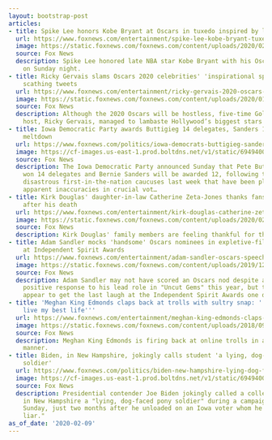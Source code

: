 ```yaml
---
layout: bootstrap-post
articles:
- title: Spike Lee honors Kobe Bryant at Oscars in tuxedo inspired by late NBA star
  url: https://www.foxnews.com/entertainment/spike-lee-kobe-bryant-tuxedo-oscars
  image: https://static.foxnews.com/foxnews.com/content/uploads/2020/02/AP20040828600872.jpg
  source: Fox News
  description: Spike Lee honored late NBA star Kobe Bryant with his Oscars' outfit
    on Sunday night.
- title: Ricky Gervais slams Oscars 2020 celebrities' 'inspirational speeches' in
    scathing tweets
  url: https://www.foxnews.com/entertainment/ricky-gervais-2020-oscars-inspirational-speeches-tweets
  image: https://static.foxnews.com/foxnews.com/content/uploads/2020/01/RickyGervaisGG1.jpg
  source: Fox News
  description: Although the 2020 Oscars will be hostless, five-time Golden Globes
    host, Ricky Gervais, managed to lambaste Hollywood’s biggest stars all the same.
- title: Iowa Democratic Party awards Buttigieg 14 delegates, Sanders 12 after caucus
    meltdown
  url: https://www.foxnews.com/politics/iowa-democrats-buttigieg-sanders-delegates-caucuses
  image: https://cf-images.us-east-1.prod.boltdns.net/v1/static/694940094001/123e565d-1614-483a-8675-3548ebe41560/e427e18d-0637-41fd-8916-3fbaf3f6f6e3/1280x720/match/image.jpg
  source: Fox News
  description: The Iowa Democratic Party announced Sunday that Pete Buttigieg has
    won 14 delegates and Bernie Sanders will be awarded 12, following the party's
    disastrous first-in-the-nation caucuses last week that have been plagued with
    apparent inaccuracies in crucial vot…
- title: Kirk Douglas' daughter-in-law Catherine Zeta-Jones thanks fans for support
    after his death
  url: https://www.foxnews.com/entertainment/kirk-douglas-catherine-zeta-jones-thanks-fans-support
  image: https://static.foxnews.com/foxnews.com/content/uploads/2020/02/Catherine-Zeta-Jones-Kirk-Douglas-split.jpg
  source: Fox News
  description: Kirk Douglas' family members are feeling thankful for their fans' support.
- title: Adam Sandler mocks 'handsome' Oscars nominees in expletive-filled speech
    at Independent Spirit Awards
  url: https://www.foxnews.com/entertainment/adam-sandler-oscars-speech-independent-spirit-awards
  image: https://static.foxnews.com/foxnews.com/content/uploads/2019/12/Adam-Sandler.jpg
  source: Fox News
  description: Adam Sandler may not have scored an Oscars nod despite an overwhelmingly
    positive response to his lead role in "Uncut Gems" this year, but the actor did
    appear to get the last laugh at the Independent Spirit Awards one day prior.
- title: 'Meghan King Edmonds claps back at trolls with sultry snap: ''Brb gotta go
    live my best life'''
  url: https://www.foxnews.com/entertainment/meghan-king-edmonds-claps-back-sultry-snap
  image: https://static.foxnews.com/foxnews.com/content/uploads/2018/09/oc-housewife.jpg
  source: Fox News
  description: Meghan King Edmonds is firing back at online trolls in a rather sultry
    manner.
- title: Biden, in New Hampshire, jokingly calls student 'a lying, dog-faced pony
    soldier'
  url: https://www.foxnews.com/politics/biden-new-hampshire-lying-dog-faced-pony-soldier
  image: https://cf-images.us-east-1.prod.boltdns.net/v1/static/694940094001/4ced70b1-f0cd-46d3-bf23-853849a6228b/2d9147fb-254c-4bf9-ab8c-de55710c5c4a/1280x720/match/image.jpg
  source: Fox News
  description: Presidential contender Joe Biden jokingly called a college student
    in New Hampshire a "lying, dog-faced pony soldier" during a campaign event on
    Sunday, just two months after he unloaded on an Iowa voter whom he called a "damn
    liar."
as_of_date: '2020-02-09'
---
```


